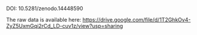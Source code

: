  DOI: 10.5281/zenodo.14448590


  The raw data is available here: https://drive.google.com/file/d/1T2GhkOv4-ZyZ5UxmGqi2rCd_LD-cuv1z/view?usp=sharing
